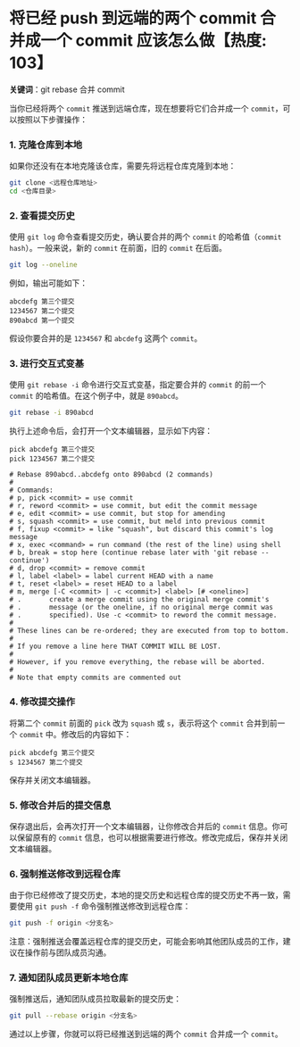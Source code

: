 # 将已经 push 到远端的两个 commit 合并成一个 commit 应该怎么做【热度: 103】

**关键词**：git rebase 合并 commit

当你已经将两个 `commit` 推送到远端仓库，现在想要将它们合并成一个 `commit`，可以按照以下步骤操作：

### 1. 克隆仓库到本地

如果你还没有在本地克隆该仓库，需要先将远程仓库克隆到本地：

```bash
git clone <远程仓库地址>
cd <仓库目录>
```

### 2. 查看提交历史

使用 `git log` 命令查看提交历史，确认要合并的两个 `commit` 的哈希值（`commit hash`）。一般来说，新的 `commit` 在前面，旧的 `commit` 在后面。

```bash
git log --oneline
```

例如，输出可能如下：

```
abcdefg 第三个提交
1234567 第二个提交
890abcd 第一个提交
```

假设你要合并的是 `1234567` 和 `abcdefg` 这两个 `commit`。

### 3. 进行交互式变基

使用 `git rebase -i` 命令进行交互式变基，指定要合并的 `commit` 的前一个 `commit` 的哈希值。在这个例子中，就是 `890abcd`。

```bash
git rebase -i 890abcd
```

执行上述命令后，会打开一个文本编辑器，显示如下内容：

```plaintext
pick abcdefg 第三个提交
pick 1234567 第二个提交

# Rebase 890abcd..abcdefg onto 890abcd (2 commands)
#
# Commands:
# p, pick <commit> = use commit
# r, reword <commit> = use commit, but edit the commit message
# e, edit <commit> = use commit, but stop for amending
# s, squash <commit> = use commit, but meld into previous commit
# f, fixup <commit> = like "squash", but discard this commit's log message
# x, exec <command> = run command (the rest of the line) using shell
# b, break = stop here (continue rebase later with 'git rebase --continue')
# d, drop <commit> = remove commit
# l, label <label> = label current HEAD with a name
# t, reset <label> = reset HEAD to a label
# m, merge [-C <commit> | -c <commit>] <label> [# <oneline>]
# .       create a merge commit using the original merge commit's
# .       message (or the oneline, if no original merge commit was
# .       specified). Use -c <commit> to reword the commit message.
#
# These lines can be re-ordered; they are executed from top to bottom.
#
# If you remove a line here THAT COMMIT WILL BE LOST.
#
# However, if you remove everything, the rebase will be aborted.
#
# Note that empty commits are commented out
```

### 4. 修改提交操作

将第二个 `commit` 前面的 `pick` 改为 `squash` 或 `s`，表示将这个 `commit` 合并到前一个 `commit` 中。修改后的内容如下：

```plaintext
pick abcdefg 第三个提交
s 1234567 第二个提交
```

保存并关闭文本编辑器。

### 5. 修改合并后的提交信息

保存退出后，会再次打开一个文本编辑器，让你修改合并后的 `commit` 信息。你可以保留原有的 `commit` 信息，也可以根据需要进行修改。修改完成后，保存并关闭文本编辑器。

### 6. 强制推送修改到远程仓库

由于你已经修改了提交历史，本地的提交历史和远程仓库的提交历史不再一致，需要使用 `git push -f` 命令强制推送修改到远程仓库：

```bash
git push -f origin <分支名>
```

注意：强制推送会覆盖远程仓库的提交历史，可能会影响其他团队成员的工作，建议在操作前与团队成员沟通。

### 7. 通知团队成员更新本地仓库

强制推送后，通知团队成员拉取最新的提交历史：

```bash
git pull --rebase origin <分支名>
```

通过以上步骤，你就可以将已经推送到远端的两个 `commit` 合并成一个 `commit`。